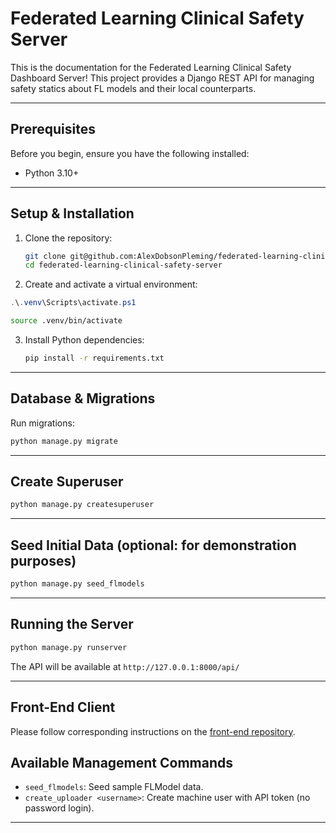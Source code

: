 # Federated Learning Clinical Safety Server

This is the documentation for the Federated Learning Clinical Safety Dashboard Server! This project provides a Django REST API for managing safety statics about FL models and their local counterparts.

---

## Prerequisites

Before you begin, ensure you have the following installed:

* Python 3.10+

---

## Setup & Installation

1. Clone the repository:

   ```bash
   git clone git@github.com:AlexDobsonPleming/federated-learning-clinical-safety-server.git
   cd federated-learning-clinical-safety-server
   ```

2. Create and activate a virtual environment:
    

```powershell
.\.venv\Scripts\activate.ps1   
```


```bash
source .venv/bin/activate
```

3. Install Python dependencies:

   ```bash
   pip install -r requirements.txt
   ```

---

## Database & Migrations

Run migrations:

```bash
python manage.py migrate
```

---

## Create Superuser

```bash
python manage.py createsuperuser
```

---

## Seed Initial Data (optional: for demonstration purposes)

```bash
python manage.py seed_flmodels
```

---

## Running the Server

```bash
python manage.py runserver
```

The API will be available at `http://127.0.0.1:8000/api/`

---

## Front-End Client

Please follow corresponding instructions on the [front-end repository](https://github.com/AlexDobsonPleming/federated-learning-clinical-safety-client).

## Available Management Commands

* `seed_flmodels`: Seed sample FLModel data.
* `create_uploader <username>`: Create machine user with API token (no password login).

---
